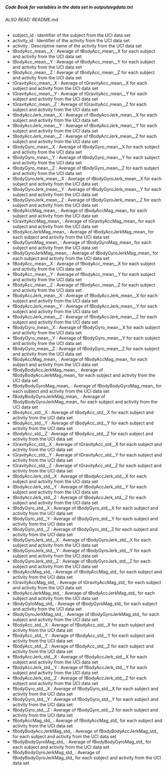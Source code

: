 ##### Code Book for variables in the data set in outputavgdata.txt
###### ALSO READ: README.md
* subject_id : Identifier of the subject from the UCI data set
* activity_id : Identifier of the activity from the UCI data set
* activity : Descriptive name of the activity from the UCI data set
* tBodyAcc_mean__X : Average of tBodyAcc_mean__X for each subject and activity from the UCI data set
* tBodyAcc_mean__Y : Average of tBodyAcc_mean__Y for each subject and activity from the UCI data set
* tBodyAcc_mean__Z : Average of tBodyAcc_mean__Z for each subject and activity from the UCI data set
* tGravityAcc_mean__X : Average of tGravityAcc_mean__X for each subject and activity from the UCI data set
* tGravityAcc_mean__Y : Average of tGravityAcc_mean__Y for each subject and activity from the UCI data set
* tGravityAcc_mean__Z : Average of tGravityAcc_mean__Z for each subject and activity from the UCI data set
* tBodyAccJerk_mean__X : Average of tBodyAccJerk_mean__X for each subject and activity from the UCI data set
* tBodyAccJerk_mean__Y : Average of tBodyAccJerk_mean__Y for each subject and activity from the UCI data set
* tBodyAccJerk_mean__Z : Average of tBodyAccJerk_mean__Z for each subject and activity from the UCI data set
* tBodyGyro_mean__X : Average of tBodyGyro_mean__X for each subject and activity from the UCI data set
* tBodyGyro_mean__Y : Average of tBodyGyro_mean__Y for each subject and activity from the UCI data set
* tBodyGyro_mean__Z : Average of tBodyGyro_mean__Z for each subject and activity from the UCI data set
* tBodyGyroJerk_mean__X : Average of tBodyGyroJerk_mean__X for each subject and activity from the UCI data set
* tBodyGyroJerk_mean__Y : Average of tBodyGyroJerk_mean__Y for each subject and activity from the UCI data set
* tBodyGyroJerk_mean__Z : Average of tBodyGyroJerk_mean__Z for each subject and activity from the UCI data set
* tBodyAccMag_mean_ : Average of tBodyAccMag_mean_ for each subject and activity from the UCI data set
* tGravityAccMag_mean_ : Average of tGravityAccMag_mean_ for each subject and activity from the UCI data set
* tBodyAccJerkMag_mean_ : Average of tBodyAccJerkMag_mean_ for each subject and activity from the UCI data set
* tBodyGyroMag_mean_ : Average of tBodyGyroMag_mean_ for each subject and activity from the UCI data set
* tBodyGyroJerkMag_mean_ : Average of tBodyGyroJerkMag_mean_ for each subject and activity from the UCI data set
* fBodyAcc_mean__X : Average of fBodyAcc_mean__X for each subject and activity from the UCI data set
* fBodyAcc_mean__Y : Average of fBodyAcc_mean__Y for each subject and activity from the UCI data set
* fBodyAcc_mean__Z : Average of fBodyAcc_mean__Z for each subject and activity from the UCI data set
* fBodyAccJerk_mean__X : Average of fBodyAccJerk_mean__X for each subject and activity from the UCI data set
* fBodyAccJerk_mean__Y : Average of fBodyAccJerk_mean__Y for each subject and activity from the UCI data set
* fBodyAccJerk_mean__Z : Average of fBodyAccJerk_mean__Z for each subject and activity from the UCI data set
* fBodyGyro_mean__X : Average of fBodyGyro_mean__X for each subject and activity from the UCI data set
* fBodyGyro_mean__Y : Average of fBodyGyro_mean__Y for each subject and activity from the UCI data set
* fBodyGyro_mean__Z : Average of fBodyGyro_mean__Z for each subject and activity from the UCI data set
* fBodyAccMag_mean_ : Average of fBodyAccMag_mean_ for each subject and activity from the UCI data set
* fBodyBodyAccJerkMag_mean_ : Average of fBodyBodyAccJerkMag_mean_ for each subject and activity from the UCI data set
* fBodyBodyGyroMag_mean_ : Average of fBodyBodyGyroMag_mean_ for each subject and activity from the UCI data set
* fBodyBodyGyroJerkMag_mean_ : Average of fBodyBodyGyroJerkMag_mean_ for each subject and activity from the UCI data set
* tBodyAcc_std__X : Average of tBodyAcc_std__X for each subject and activity from the UCI data set
* tBodyAcc_std__Y : Average of tBodyAcc_std__Y for each subject and activity from the UCI data set
* tBodyAcc_std__Z : Average of tBodyAcc_std__Z for each subject and activity from the UCI data set
* tGravityAcc_std__X : Average of tGravityAcc_std__X for each subject and activity from the UCI data set
* tGravityAcc_std__Y : Average of tGravityAcc_std__Y for each subject and activity from the UCI data set
* tGravityAcc_std__Z : Average of tGravityAcc_std__Z for each subject and activity from the UCI data set
* tBodyAccJerk_std__X : Average of tBodyAccJerk_std__X for each subject and activity from the UCI data set
* tBodyAccJerk_std__Y : Average of tBodyAccJerk_std__Y for each subject and activity from the UCI data set
* tBodyAccJerk_std__Z : Average of tBodyAccJerk_std__Z for each subject and activity from the UCI data set
* tBodyGyro_std__X : Average of tBodyGyro_std__X for each subject and activity from the UCI data set
* tBodyGyro_std__Y : Average of tBodyGyro_std__Y for each subject and activity from the UCI data set
* tBodyGyro_std__Z : Average of tBodyGyro_std__Z for each subject and activity from the UCI data set
* tBodyGyroJerk_std__X : Average of tBodyGyroJerk_std__X for each subject and activity from the UCI data set
* tBodyGyroJerk_std__Y : Average of tBodyGyroJerk_std__Y for each subject and activity from the UCI data set
* tBodyGyroJerk_std__Z : Average of tBodyGyroJerk_std__Z for each subject and activity from the UCI data set
* tBodyAccMag_std_ : Average of tBodyAccMag_std_ for each subject and activity from the UCI data set
* tGravityAccMag_std_ : Average of tGravityAccMag_std_ for each subject and activity from the UCI data set
* tBodyAccJerkMag_std_ : Average of tBodyAccJerkMag_std_ for each subject and activity from the UCI data set
* tBodyGyroMag_std_ : Average of tBodyGyroMag_std_ for each subject and activity from the UCI data set
* tBodyGyroJerkMag_std_ : Average of tBodyGyroJerkMag_std_ for each subject and activity from the UCI data set
* fBodyAcc_std__X : Average of fBodyAcc_std__X for each subject and activity from the UCI data set
* fBodyAcc_std__Y : Average of fBodyAcc_std__Y for each subject and activity from the UCI data set
* fBodyAcc_std__Z : Average of fBodyAcc_std__Z for each subject and activity from the UCI data set
* fBodyAccJerk_std__X : Average of fBodyAccJerk_std__X for each subject and activity from the UCI data set
* fBodyAccJerk_std__Y : Average of fBodyAccJerk_std__Y for each subject and activity from the UCI data set
* fBodyAccJerk_std__Z : Average of fBodyAccJerk_std__Z for each subject and activity from the UCI data set
* fBodyGyro_std__X : Average of fBodyGyro_std__X for each subject and activity from the UCI data set
* fBodyGyro_std__Y : Average of fBodyGyro_std__Y for each subject and activity from the UCI data set
* fBodyGyro_std__Z : Average of fBodyGyro_std__Z for each subject and activity from the UCI data set
* fBodyAccMag_std_ : Average of fBodyAccMag_std_ for each subject and activity from the UCI data set
* fBodyBodyAccJerkMag_std_ : Average of fBodyBodyAccJerkMag_std_ for each subject and activity from the UCI data set
* fBodyBodyGyroMag_std_ : Average of fBodyBodyGyroMag_std_ for each subject and activity from the UCI data set
* fBodyBodyGyroJerkMag_std_ : Average of fBodyBodyGyroJerkMag_std_ for each subject and activity from the UCI data set